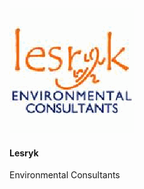 <img alt="" title="" class="person-avatar img-circle" src="./images/partners/lesryk.gif" data-at2x="./images/persons/person_1@2.png" />
<h4 class="person-name">Lesryk</h4>
<span class="person-skills">Environmental Consultants</span>
<p class="person-description"></p>